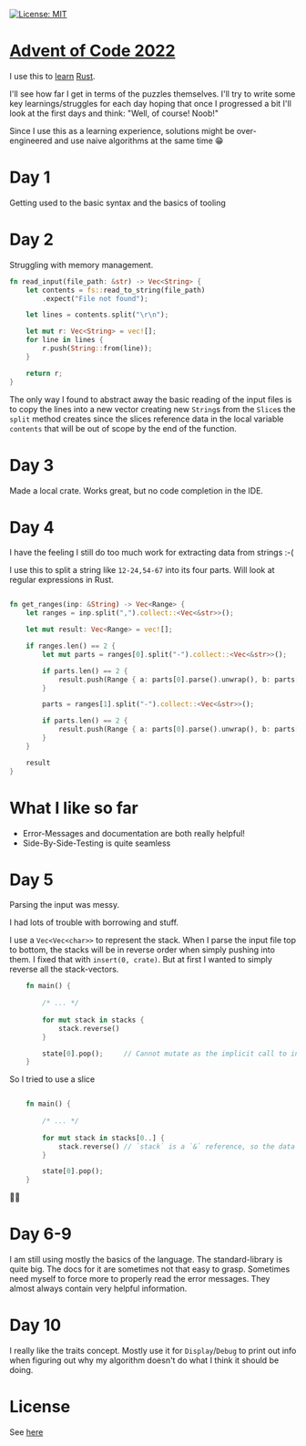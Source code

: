 [![License: MIT](https://img.shields.io/badge/License-MIT-yellow.svg)](https://opensource.org/licenses/MIT)

[Advent of Code 2022](https://adventofcode.com/2022/)
=====================================================
I use this to [learn](https://doc.rust-lang.org/book/title-page.html) [Rust](https://www.rust-lang.org/).

I'll see how far I get in terms of the puzzles themselves. I'll try to write some key learnings/struggles 
for each day hoping that once I progressed a bit I'll look at the first days and think: "Well, of course! Noob!"

Since I use this as a learning experience, solutions might be over-engineered 
and use naive algorithms at the same time 😁

# Day 1

Getting used to the basic syntax and the basics of tooling

# Day 2

Struggling with memory management.

```rust
fn read_input(file_path: &str) -> Vec<String> {
    let contents = fs::read_to_string(file_path)
        .expect("File not found");

    let lines = contents.split("\r\n");

    let mut r: Vec<String> = vec![];
    for line in lines {
        r.push(String::from(line));
    }

    return r;
}
```

The only way I found to abstract away the basic reading of the input files is to copy the lines into a new vector
creating new `String`s from the `Slice`s the `split` method creates since the slices reference data in the local variable
`contents` that will be out of scope by the end of the function.

# Day 3

Made a local crate. Works great, but no code completion in the IDE. 

# Day 4

I have the feeling I still do too much work for extracting data from strings :-(

I use this to split a string like `12-24,54-67` into its four parts. Will look 
at regular expressions in Rust.

```rust

fn get_ranges(inp: &String) -> Vec<Range> {
    let ranges = inp.split(",").collect::<Vec<&str>>();

    let mut result: Vec<Range> = vec![];

    if ranges.len() == 2 {
        let mut parts = ranges[0].split("-").collect::<Vec<&str>>();

        if parts.len() == 2 {
            result.push(Range { a: parts[0].parse().unwrap(), b: parts[1].parse().unwrap()})
        }

        parts = ranges[1].split("-").collect::<Vec<&str>>();

        if parts.len() == 2 {
            result.push(Range { a: parts[0].parse().unwrap(), b: parts[1].parse().unwrap()})
        }
    }

    result
}
```

# What I like so far

* Error-Messages and documentation are both really helpful!
* Side-By-Side-Testing is quite seamless


# Day 5

Parsing the input was messy.

I had lots of trouble with borrowing and stuff.

I use a `Vec<Vec<char>>` to represent the stack. When I parse the input file top to bottom,
the stacks will be in reverse order when simply pushing into them. I fixed that 
with `insert(0, crate)`. But at first I wanted to simply reverse all the stack-vectors. 

```rust
    fn main() {
    
        /* ... */
    
        for mut stack in stacks {
            stack.reverse()
        }

        state[0].pop();     // Cannot mutate as the implicit call to into_iter() in the loop already borrowed
    }
```

So I tried to use a slice

```rust

    fn main() {
    
        /* ... */
    
        for mut stack in stacks[0..] {
            stack.reverse() // `stack` is a `&` reference, so the data it refers to cannot be borrowed as mutable
        }

        state[0].pop(); 
    }
```

🤷‍♂️

# Day 6-9

I am still using mostly the basics of the language. The standard-library is quite big. 
The docs for it are sometimes not that easy to grasp. Sometimes need myself to force more to
properly read the error messages. They almost always contain very helpful information.

# Day 10

I really like the traits concept. Mostly use it for `Display`/`Debug` to print out info when figuring
out why my algorithm doesn't do what I think it should be doing. 

# License

See [here](LICENSE)
